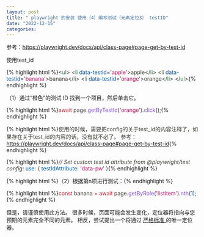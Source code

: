 ```yaml
---
layout: post
title: " playwright 的安装 使用（4）编写测试（元素定位3） testID"
date: "2022-12-15"
categories: 
---
```

<p>参考：<a href="https://playwright.dev/docs/api/class-page#page-get-by-test-id">https://playwright.dev/docs/api/class-page#page-get-by-test-id</a></p>
<p>使用test_id</p>
{% highlight html %}<span style="color:#393a34"><span style="color:#393a34">&lt;</span><span style="color:#22863a">ul</span><span style="color:#393a34">&gt;</span>
</span><span style="color:#393a34">  <span style="color:#393a34">&lt;</span><span style="color:#22863a">li</span><span style="color:#22863a"> </span><span style="color:#0550ae">data-testid</span><span style="color:#393a34">=</span><span style="color:#393a34">&#39;</span><span style="color:#c6105f">apple</span><span style="color:#393a34">&#39;</span><span style="color:#393a34">&gt;</span>apple<span style="color:#393a34">&lt;/</span><span style="color:#22863a">li</span><span style="color:#393a34">&gt;</span>
</span><span style="color:#393a34">  <span style="color:#393a34">&lt;</span><span style="color:#22863a">li</span><span style="color:#22863a"> </span><span style="color:#0550ae">data-testid</span><span style="color:#393a34">=</span><span style="color:#393a34">&#39;</span><span style="color:#c6105f">banana</span><span style="color:#393a34">&#39;</span><span style="color:#393a34">&gt;</span>banana<span style="color:#393a34">&lt;/</span><span style="color:#22863a">li</span><span style="color:#393a34">&gt;</span>
</span><span style="color:#393a34">  <span style="color:#393a34">&lt;</span><span style="color:#22863a">li</span><span style="color:#22863a"> </span><span style="color:#0550ae">data-testid</span><span style="color:#393a34">=</span><span style="color:#393a34">&#39;</span><span style="color:#c6105f">orange</span><span style="color:#393a34">&#39;</span><span style="color:#393a34">&gt;</span>orange<span style="color:#393a34">&lt;/</span><span style="color:#22863a">li</span><span style="color:#393a34">&gt;</span>
</span><span style="color:#393a34"><span style="color:#393a34">&lt;/</span><span style="color:#22863a">ul</span><span style="color:#393a34">&gt;</span></span>{% endhighlight %}
<p>（1）通过&ldquo;橙色&rdquo;的测试 ID 找到一个项目，然后单击它。</p>
{% highlight html %}<span style="color:#393a34"><span style="color:#cf222e">await</span> page<span style="color:#393a34">.</span><span style="color:#8250df">getByTestId</span><span style="color:#393a34">(</span><span style="color:#c6105f">&#39;orange&#39;</span><span style="color:#393a34">)</span><span style="color:#393a34">.</span><span style="color:#8250df">click</span><span style="color:#393a34">(</span><span style="color:#393a34">)</span><span style="color:#393a34">;</span></span>{% endhighlight %}
<p>{% highlight html %}<span style="color:#393a34"><span style="color:#393a34">使用的时候，需要把config的关于test_id的内容注释了，如果存在关于test_id的内容的话，没有就不必了。 参考：<a href="https://playwright.dev/docs/api/class-page#page-get-by-test-id">https://playwright.dev/docs/api/class-page#page-get-by-test-id</a></span></span>{% endhighlight %}</p>
{% highlight html %}<span style="color:#393a34"><em>// Set custom test id attribute from @playwright/test config:</em>
</span><span style="color:#393a34"><span style="color:#005cc5">use</span><span style="color:#d73a49">:</span> <span style="color:#393a34">{</span>
</span><span style="color:#393a34">  <span style="color:#005cc5">testIdAttribute</span><span style="color:#d73a49">:</span> <span style="color:#c6105f">&#39;data-pw&#39;</span>
</span><span style="color:#393a34"><span style="color:#393a34">}</span></span>{% endhighlight %}
<p>{% highlight html %}（2）根据第n项进行测试：{% endhighlight %}</p>
{% highlight html %}<span style="color:#393a34"><span style="color:#cf222e">const</span> banana <span style="color:#d73a49">=</span> <span style="color:#cf222e">await</span> page<span style="color:#393a34">.</span><span style="color:#8250df">getByRole</span><span style="color:#393a34">(</span><span style="color:#c6105f">&#39;listitem&#39;</span><span style="color:#393a34">)</span><span style="color:#393a34">.</span><span style="color:#8250df">nth</span><span style="color:#393a34">(</span><span style="color:#005cc5">1</span><span style="color:#393a34">)</span><span style="color:#393a34">;</span></span>{% endhighlight %}
<p>但是，请谨慎使用此方法。 很多时候，页面可能会发生变化，定位器将指向与您预期的元素完全不同的元素。 相反，尝试提出一个将通过 <a href="https://playwright.dev/docs/locators#strictness">严格标准 </a>的唯一定位器。</p>
<p>&nbsp;</p>
<p>&nbsp;</p>
